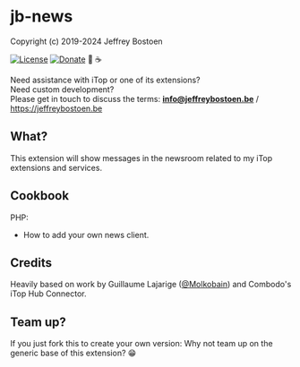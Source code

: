 # jb-news

Copyright (c) 2019-2024 Jeffrey Bostoen

[![License](https://img.shields.io/github/license/jbostoen/iTop-custom-extensions)](https://github.com/jbostoen/iTop-custom-extensions/blob/master/license.md)
[![Donate](https://img.shields.io/badge/Donate-PayPal-green.svg)](https://www.paypal.me/jbostoen)
🍻 ☕

Need assistance with iTop or one of its extensions?  
Need custom development?  
Please get in touch to discuss the terms: **info@jeffreybostoen.be** / https://jeffreybostoen.be

## What?

This extension will show messages in the newsroom related to my iTop extensions and services.  


## Cookbook

PHP: 
* How to add your own news client.

## Credits

Heavily based on work by Guillaume Lajarige ([@Molkobain](https://github.com/Molkobain)) and Combodo's iTop Hub Connector.


## Team up?

If you just fork this to create your own version: Why not team up on the generic base of this extension? 😁